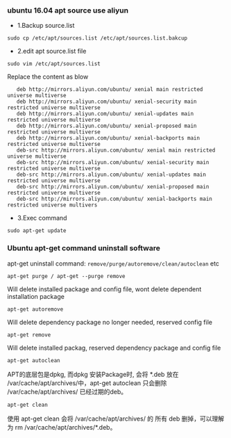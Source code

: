  ### ubuntu 16.04 apt source use aliyun
 
 - 1.Backup source.list
 
 ```
 sudo cp /etc/apt/sources.list /etc/apt/sources.list.bakcup
 ```
 
 - 2.edit apt source.list file
 
 ``` 
 sudo vim /etc/apt/sources.list
 ```
 
 Replace the content as blow
 
 ```
    deb http://mirrors.aliyun.com/ubuntu/ xenial main restricted universe multiverse
    deb http://mirrors.aliyun.com/ubuntu/ xenial-security main restricted universe multiverse
    deb http://mirrors.aliyun.com/ubuntu/ xenial-updates main restricted universe multiverse
    deb http://mirrors.aliyun.com/ubuntu/ xenial-proposed main restricted universe multiverse
    deb http://mirrors.aliyun.com/ubuntu/ xenial-backports main restricted universe multiverse
    deb-src http://mirrors.aliyun.com/ubuntu/ xenial main restricted universe multiverse
    deb-src http://mirrors.aliyun.com/ubuntu/ xenial-security main restricted universe multiverse
    deb-src http://mirrors.aliyun.com/ubuntu/ xenial-updates main restricted universe multiverse
    deb-src http://mirrors.aliyun.com/ubuntu/ xenial-proposed main restricted universe multiverse
    deb-src http://mirrors.aliyun.com/ubuntu/ xenial-backports main restricted universe multivers
 ```
 
- 3.Exec command

```
sudo apt-get update
```

### Ubuntu apt-get command uninstall software

apt-get uninstall command: `remove/purge/autoremove/clean/autoclean` etc

```
apt-get purge / apt-get --purge remove
```
Will delete installed package and config file, wont delete dependent installation package

```
apt-get autoremove
```

Will delete dependency package no longer needed, reserved config file

```
apt-get remove
```

Will delete installed packag, reserved dependency package and config file

```
apt-get autoclean
```
APT的底层包是dpkg, 而dpkg 安装Package时, 会将 *.deb 放在 /var/cache/apt/archives/中，apt-get autoclean 只会删除 /var/cache/apt/archives/ 已经过期的deb。
```
apt-get clean
```
使用 apt-get clean 会将 /var/cache/apt/archives/ 的 所有 deb 删掉，可以理解为 rm /var/cache/apt/archives/*.deb。

